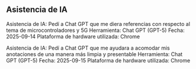 ## Asistencia de IA

Asistencia de IA: Pedí a Chat GPT que me diera referencias con respecto al tema de microcontroladores y 5G
Herramienta: Chat GPT (GPT-5)
Fecha: 2025-09-14
Plataforma de hardware utilizada: Chrome

Asistencia de IA: Pedí a Chat GPT que me ayudara a acomodar mis anotaciones de una manera más limpia y presentable
Herramienta: Chat GPT (GPT-5)
Fecha: 2025-09-15
Plataforma de hardware utilizada: Chrome
